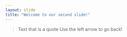 ```yaml
---
layout: slide
title: "Welcome to our second slide!"
---
```

>Text that is a quote
Use the left arrow to go back!
